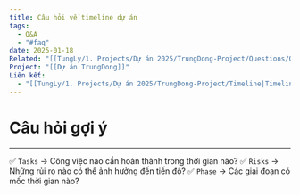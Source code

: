 ```yaml
---
title: Câu hỏi về timeline dự án
tags:
  - Q&A
  - "#faq"
date: 2025-01-18
Related: "[[TungLy/1. Projects/Dự án 2025/TrungDong-Project/Questions/Question]]"
Project: "[[Dự án TrungDong]]"
Liên kết:
  - "[[TungLy/1. Projects/Dự án 2025/TrungDong-Project/Timeline|Timeline]]"
---
```

# Câu hỏi gợi ý
---
✅ `Tasks` → Công việc nào cần hoàn thành trong thời gian nào?
✅ `Risks` → Những rủi ro nào có thể ảnh hưởng đến tiến độ?
✅ `Phase` → Các giai đoạn có mốc thời gian nào?